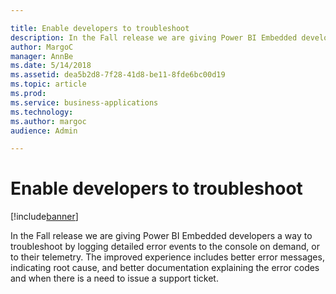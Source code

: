```yaml
---

title: Enable developers to troubleshoot
description: In the Fall release we are giving Power BI Embedded developers a way to troubleshoot by logging detailed error events to the console on demand, or to their telemetry.
author: MargoC
manager: AnnBe
ms.date: 5/14/2018
ms.assetid: dea5b2d8-7f28-41d8-be11-8fde6bc00d19
ms.topic: article
ms.prod: 
ms.service: business-applications
ms.technology: 
ms.author: margoc
audience: Admin

---
```

#  Enable developers to troubleshoot


[!include[banner](../../../../includes/banner.md)]

In the Fall release we are giving Power BI Embedded developers a way to
troubleshoot by logging detailed error events to the console on demand, or to
their telemetry. The improved experience includes better error messages,
indicating root cause, and better documentation explaining the error codes and
when there is a need to issue a support ticket.
